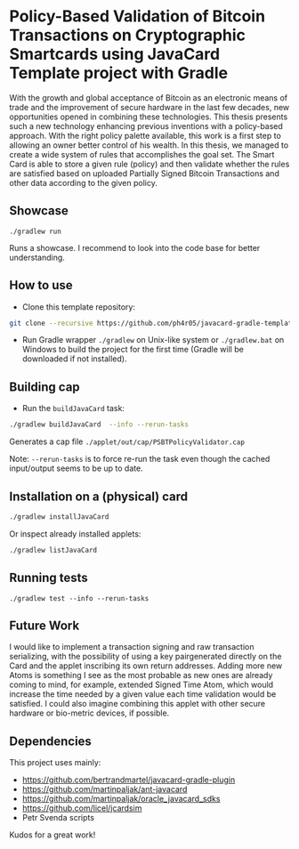 # Policy-Based Validation of Bitcoin Transactions on Cryptographic Smartcards using JavaCard Template project with Gradle

With the growth and global acceptance of Bitcoin as an electronic means of trade and the improvement of secure hardware in the last few decades, new opportunities opened in combining these technologies. This thesis presents such a new technology enhancing previous inventions with a policy-based approach. With the right policy palette available, this work is a first step to allowing an owner better control of his wealth. In this thesis, we managed to create a wide system of rules that accomplishes the goal set. The Smart Card is able to store a given rule (policy) and then validate whether the rules are satisfied based on uploaded Partially Signed Bitcoin Transactions and other data according to the given policy.

## Showcase 
```aidl
./gradlew run 
```
Runs a showcase. I recommend to look into the code base for better understanding.

## How to use

- Clone this template repository:

```bash
git clone --recursive https://github.com/ph4r05/javacard-gradle-template.git
```

- Run Gradle wrapper `./gradlew` on Unix-like system or `./gradlew.bat` on Windows
to build the project for the first time (Gradle will be downloaded if not installed).

## Building cap

- Run the `buildJavaCard` task:

```bash
./gradlew buildJavaCard  --info --rerun-tasks
```

Generates a cap file `./applet/out/cap/PSBTPolicyValidator.cap`

Note: `--rerun-tasks` is to force re-run the task even though the cached input/output seems to be up to date.


## Installation on a (physical) card

```bash
./gradlew installJavaCard
```

Or inspect already installed applets:

```bash
./gradlew listJavaCard
```

## Running tests
```
./gradlew test --info --rerun-tasks
```


## Future Work
I would like to implement a transaction signing and raw transaction serializing, with the possibility of using a key pairgenerated directly on the Card and the applet inscribing its own return addresses. Adding more new Atoms is something I see as the most probable as new ones are already coming to mind, for example, extended Signed Time Atom, which would increase the time needed by a given value each time validation would be satisfied. I could also imagine combining this applet with other secure hardware or bio-metric devices, if possible.

## Dependencies
This project uses mainly:

- https://github.com/bertrandmartel/javacard-gradle-plugin
- https://github.com/martinpaljak/ant-javacard
- https://github.com/martinpaljak/oracle_javacard_sdks
- https://github.com/licel/jcardsim
- Petr Svenda scripts 

Kudos for a great work!
